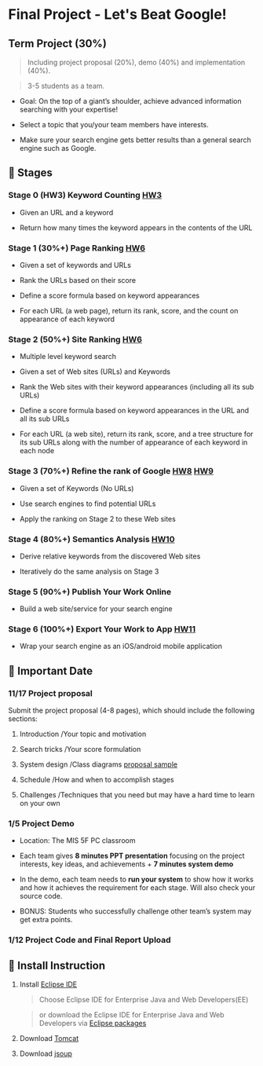 # Final Project - Let's Beat Google! #

## Term Project (30%) ##

> Including project proposal (20%), demo (40%) and implementation (40%).

> 3-5 students as a team.

- Goal: On the top of a giant’s shoulder, achieve advanced information searching with your expertise!

- Select a topic that you/your team members have interests.

- Make sure your search engine gets better results than a general search engine such as Google. 

## :pushpin: Stages ##
### Stage 0 (HW3) Keyword Counting [HW3](https://github.com/YiChingLLin/2022DataStructure/tree/master/lab3)
- Given an URL and a keyword

- Return how many times the keyword appears in the contents of the URL

### Stage 1 (30%+) Page Ranking [HW6](https://github.com/YiChingLLin/2022DataStructure/tree/master/lab6)
- Given a set of keywords and URLs

- Rank the URLs based on their score

- Define a score formula based on keyword appearances

- For each URL (a web page), return its rank, score, and the count on appearance of each keyword 

### Stage 2 (50%+) Site Ranking [HW6](https://github.com/YiChingLLin/2022DataStructure/tree/master/lab6)
- Multiple level keyword search

- Given a set of Web sites (URLs) and Keywords

- Rank the Web sites with their keyword appearances (including all its sub URLs)

- Define a score formula based on keyword appearances in the URL and all its sub URLs

- For each URL (a web site), return its rank, score, and a tree structure for its sub URLs along with the number of appearance of each keyword in each node

### Stage 3 (70%+) Refine the rank of Google [HW8](https://github.com/YiChingLLin/2022DataStructure/tree/master/lab8) [HW9](https://github.com/YiChingLLin/2022DataStructure/tree/master/lab9)
- Given a set of Keywords (No URLs)

- Use search engines to find potential URLs

- Apply the ranking on Stage 2 to these Web sites

### Stage 4 (80%+) Semantics Analysis [HW10](https://github.com/YiChingLLin/2022DataStructure/tree/master/lab10)
- Derive relative keywords from the discovered Web sites

- Iteratively do the same analysis on Stage 3

### Stage 5 (90%+) Publish Your Work Online
- Build a web site/service for your search engine

### Stage 6 (100%+) Export Your Work to App [HW11](https://github.com/YiChingLLin/2022DataStructure/tree/master/lab11)
- Wrap your search engine as an iOS/android mobile application 

## :date: Important Date ##
### 11/17 Project proposal
Submit the project proposal (4-8 pages), which should include the following sections:

1. Introduction /Your topic and motivation

2. Search tricks /Your score formulation

3. System design /Class diagrams [proposal sample](http://www3.nccu.edu.tw/~yuf/DBProposalExample.pdf)

4. Schedule /How and when to accomplish stages

5. Challenges /Techniques that you need but may have a hard time to learn on your own

### 1/5 Project Demo 
- Location: The MIS 5F PC classroom

- Each team gives **8 minutes PPT presentation** focusing on the project interests, key ideas, and achievements + **7 minutes system demo**

- In the demo, each team needs to **run your system** to show how it works and how it achieves the requirement for each stage. Will also check your source code.

- BONUS: Students who successfully challenge other team’s system may get extra points. 

### 1/12 Project Code and Final Report Upload

## :link: Install Instruction ##
1. Install [Eclipse IDE](http://www.eclipse.org/downloads/)

    > Choose Eclipse IDE for Enterprise Java and Web Developers(EE)

    > or download the Eclipse IDE for Enterprise Java and Web Developers via [Eclipse packages](https://www.eclipse.org/downloads/packages/)

2. Download [Tomcat](https://tomcat.apache.org/)

3. Download [jsoup](https://jsoup.org/download)

